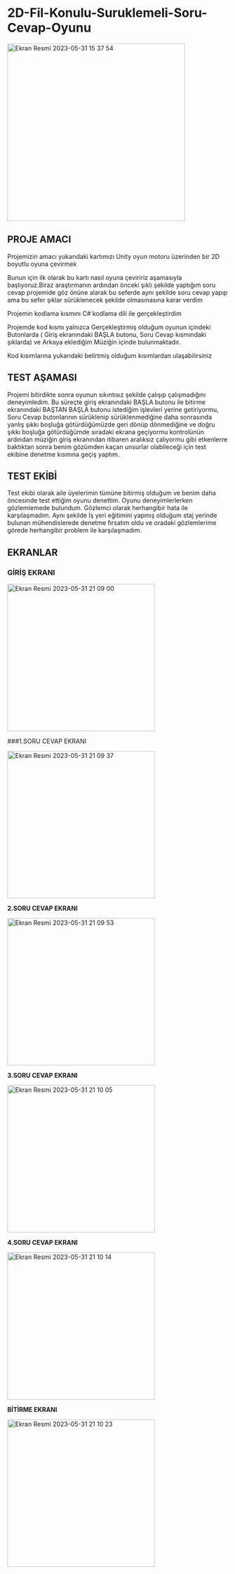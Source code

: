 # 2D-Fil-Konulu-Suruklemeli-Soru-Cevap-Oyunu

<img width="405" alt="Ekran Resmi 2023-05-31 15 37 54" src="https://github.com/SitkiDizdar/2D-Fil-Konulu-Suruklemeli-Soru-Cevap-Oyunu/assets/65574088/4cf1d295-309f-41c4-a830-90964c1129e3">

## PROJE AMACI
Projemizin amacı yukarıdaki kartımızı Unity oyun motoru üzerinden bir 2D boyutlu oyuna çevirmek 

Bunun için ilk olarak bu kartı nasıl oyuna çeviririz aşamasıyla başlıyoruz.Biraz araştırmanın ardından önceki şıklı şekilde yaptığım soru cevap projemide göz önüne alarak bu seferde aynı şekilde soru cevap yapıp ama bu sefer şıklar sürüklenecek şekilde olmasınasına karar verdim

Projemin kodlama kısmını C# kodlama dili ile gerçekleştirdim

Projemde kod kısmı yalnızca Gerçekleştirmiş olduğum oyunun içindeki Butonlarda ( Giriş ekranındaki BAŞLA butonu, Soru Cevap kısmındaki şıklarda) ve Arkaya eklediğim Müziğin içinde bulunmaktadır.

Kod kısımlarına yukarıdaki belirtmiş olduğum kısımlardan ulaşabilirsiniz

## TEST AŞAMASI

Projemi bitirdikte sonra oyunun sıkıntısız şekilde çalışıp çalışmadığını deneyimledim. Bu süreçte giriş ekranındaki BAŞLA butonu ile bitirme ekranındaki BAŞTAN BAŞLA butonu istediğim işlevleri yerine getiriyormu, Soru Cevap butonlarının sürüklenip sürüklenmediğine daha sonrasında yanlış şıkkı boşluğa götürdüğümüzde geri dönüp dönmediğine ve doğru şıkkı boşluğa götürdüğümde sıradaki ekrana geçiyormu kontrolünün ardından müziğin giriş ekranından itibaren aralıksız çalıyormu gibi etkenlerre baktıktan sonra benim gözümden kaçan unsurlar olabileceği için test ekibine denetme kısmına geçiş yaptım.        

## TEST EKİBİ

Test ekibi olarak aile üyelerimin tümüne bitirmiş olduğum ve benim daha öncesinde test ettiğim oyunu denettim. Oyunu deneyimlerlerken gözlemlemede bulundum. Gözlemci olarak herhangibir hata ile karşılaşmadım. Aynı şekilde İş yeri eğitimini yapmış olduğum staj yerinde bulunan mühendislerede denetme fırsatım oldu ve oradaki gözlemlerime görede herhangibir problem ile karşılaşmadım.

## EKRANLAR


### GİRİŞ EKRANI

<img width="336" alt="Ekran Resmi 2023-05-31 21 09 00" src="https://github.com/SitkiDizdar/2D-Fil-Konulu-Suruklemeli-Soru-Cevap-Oyunu/assets/65574088/79e80963-7db6-4e45-aaa0-129ed165999c">





###1.SORU CEVAP EKRANI

<img width="336" alt="Ekran Resmi 2023-05-31 21 09 37" src="https://github.com/SitkiDizdar/2D-Fil-Konulu-Suruklemeli-Soru-Cevap-Oyunu/assets/65574088/3be92ef2-2070-42f4-836d-cf60d64a806a">




**2.SORU CEVAP EKRANI**

<img width="336" alt="Ekran Resmi 2023-05-31 21 09 53" src="https://github.com/SitkiDizdar/2D-Fil-Konulu-Suruklemeli-Soru-Cevap-Oyunu/assets/65574088/06dd7973-cf50-4983-b067-0bdc9d9f083f">




**3.SORU CEVAP EKRANI**

<img width="336" alt="Ekran Resmi 2023-05-31 21 10 05" src="https://github.com/SitkiDizdar/2D-Fil-Konulu-Suruklemeli-Soru-Cevap-Oyunu/assets/65574088/4e0c44b9-81d7-42c0-b42f-dcb9a514c39a">





**4.SORU CEVAP EKRANI**

<img width="336" alt="Ekran Resmi 2023-05-31 21 10 14" src="https://github.com/SitkiDizdar/2D-Fil-Konulu-Suruklemeli-Soru-Cevap-Oyunu/assets/65574088/9aaf62fd-9d16-46e9-8802-4e4984343c7b">





**BİTİRME EKRANI**

<img width="336" alt="Ekran Resmi 2023-05-31 21 10 23" src="https://github.com/SitkiDizdar/2D-Fil-Konulu-Suruklemeli-Soru-Cevap-Oyunu/assets/65574088/b86e2cb4-f7ea-4776-9fa2-ddff246c9daf">
